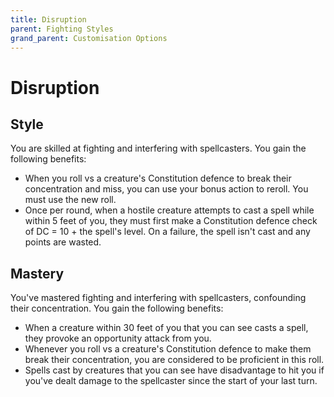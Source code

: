 ```yaml
---
title: Disruption
parent: Fighting Styles
grand_parent: Customisation Options
---
```


# Disruption

## Style
You are skilled at fighting and interfering with spellcasters. You gain the following benefits:
- When you roll vs a creature's Constitution defence to break their concentration and miss, you can use your bonus action to reroll. You must use the new roll.
- Once per round, when a hostile creature attempts to cast a spell while within 5 feet of you, they must first make a Constitution defence check of DC = 10 + the spell's level. On a failure, the spell isn't cast and any points are wasted.

## Mastery
You've mastered fighting and interfering with spellcasters, confounding their concentration. You gain the following benefits:
- When a creature within 30 feet of you that you can see casts a spell, they provoke an opportunity attack from you.
- Whenever you roll vs a creature's Constitution defence to make them break their concentration, you are considered to be proficient in this roll.
- Spells cast by creatures that you can see have disadvantage to hit you if you've dealt damage to the spellcaster since the start of your last turn.
